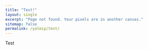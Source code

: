 ```yaml
---
title: "Test!"
layout: single
excerpt: "Page not found. Your pixels are in another canvas."
sitemap: false
permalink: /yalmip/test/
---
```


Test

